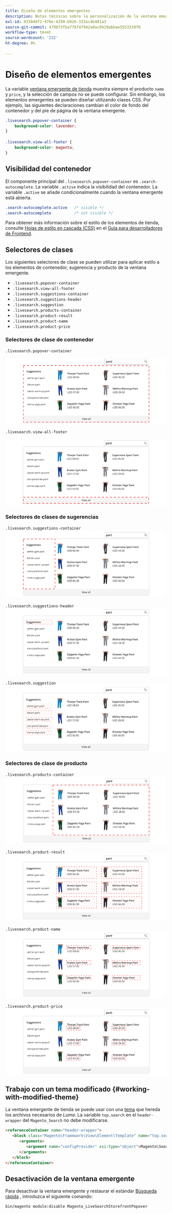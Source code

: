 ```yaml
---
title: Diseño de elementos emergentes
description: Notas técnicas sobre la personalización de la ventana emergente de tienda de Live Search.
exl-id: 033049f2-976e-4299-b026-333ac4b481a3
source-git-commit: 479bf3fba776f47942a0ac8419abbae5553339f0
workflow-type: tm+mt
source-wordcount: '222'
ht-degree: 0%

---
```


# Diseño de elementos emergentes

La variable [ventana emergente de tienda](storefront-popover.md) muestra siempre el producto `name` y `price`, y la selección de campos no se puede configurar. Sin embargo, los elementos emergentes se pueden diseñar utilizando clases CSS. Por ejemplo, las siguientes declaraciones cambian el color de fondo del contenedor y del pie de página de la ventana emergente.

```css
.livesearch.popover-container {
    background-color: lavender;
}

.livesearch.view-all-footer {
    background-color: magenta;
}
```

## Visibilidad del contenedor

El componente principal del `.livesearch.popover-container` es `.search-autocomplete`.  La variable `.active` indica la visibilidad del contenedor. La variable `.active` se añade condicionalmente cuando la ventana emergente está abierta.

```css
.search-autocomplete.active   /* visible */
.search-autocomplete          /* not visible */
```

Para obtener más información sobre el estilo de los elementos de tienda, consulte [Hojas de estilo en cascada (CSS)](https://devdocs.magento.com/guides/v2.4/frontend-dev-guide/css-topics/css-overview.html) en el [Guía para desarrolladores de Frontend](https://devdocs.magento.com/guides/v2.4/frontend-dev-guide/bk-frontend-dev-guide.html).

## Selectores de clases

Los siguientes selectores de clase se pueden utilizar para aplicar estilo a los elementos de contenedor, sugerencia y producto de la ventana emergente.

* `.livesearch.popover-container`
* `.livesearch.view-all-footer`
* `.livesearch.suggestions-container`
* `.livesearch.suggestions-header`
* `.livesearch.suggestion`
* `.livesearch.products-container`
* `.livesearch.product-result`
* `.livesearch.product-name`
* `.livesearch.product-price`

### Selectores de clase de contenedor

`.livesearch.popover-container`

![Envase](assets/livesearch-popover-container.png)

`.livesearch.view-all-footer`

![Ver todo el pie de página](assets/livesearch-view-all-footer.png)

### Selectores de clases de sugerencias

`.livesearch.suggestions-container`
![Contenedor de sugerencias](assets/livesearch-suggestions-container.png)

`.livesearch.suggestions-header`
![Encabezado Sugerencias](assets/livesearch-suggestions-header.png)

`.livesearch.suggestion`
![Sugerencia](assets/livesearch-suggestion.png)

### Selectores de clase de producto

`.livesearch.products-container`
![Contenedor de producto](assets/livesearch-product-container.png)

`.livesearch.product-result`
![Resultado del producto](assets/livesearch-product-result.png)

`.livesearch.product-name`
![Nombre del producto](assets/livesearch-product-name.png)

`.livesearch.product-price`
![Precio del producto](assets/livesearch-product-price.png)

## Trabajo con un tema modificado {#working-with-modified-theme}

La ventana emergente de tienda se puede usar con una [tema](https://devdocs.magento.com/guides/v2.3/frontend-dev-guide/themes/theme-overview.html) que hereda los archivos necesarios de *Luma*. La variable `top.search` en el `header-wrapper` del `Magento_Search` no debe modificarse.

```html
<referenceContainer name="header-wrapper">
   <block class="Magento\Framework\View\Element\Template" name="top.search" as="topSearch" template="Magento_Search::form.mini.phtml">
      <arguments>
         <argument name="configProvider" xsi:type="object">Magento\Search\ViewModel\ConfigProvider</argument>
      </arguments>
   </block>
</referenceContainer>
```

## Desactivación de la ventana emergente

Para desactivar la ventana emergente y restaurar el estándar [Búsqueda rápida](https://docs.magento.com/user-guide/catalog/search-quick.html) , introduzca el siguiente comando:

```bash
bin/magento module:disable Magento_LiveSearchStorefrontPopover
```
